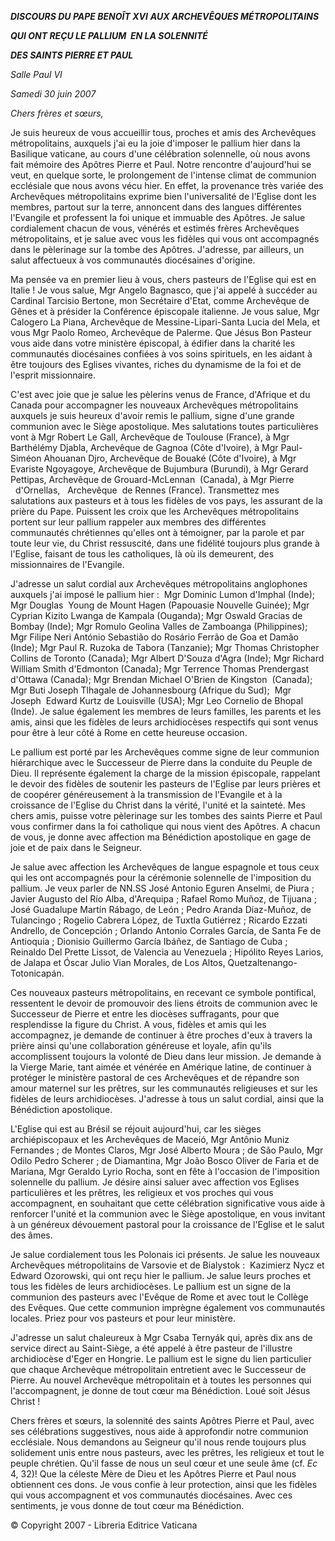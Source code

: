 ***DISCOURS DU PAPE BENOÎT XVI*** ***AUX ARCHEVÊQUES MÉTROPOLITAINS***

***QUI ONT REÇU LE PALLIUM  EN LA SOLENNITÉ***

***DES SAINTS PIERRE ET PAUL***

*Salle Paul VI*

*Samedi 30 juin 2007*

*Chers frères et sœurs,*

Je suis heureux de vous accueillir tous, proches et amis des Archevêques métropolitains, auxquels j'ai eu la joie d'imposer le pallium hier dans la Basilique vaticane, au cours d'une célébration solennelle, où nous avons fait mémoire des Apôtres Pierre et Paul. Notre rencontre d'aujourd'hui se veut, en quelque sorte, le prolongement de l'intense climat de communion ecclésiale que nous avons vécu hier. En effet, la provenance très variée des Archevêques métropolitains exprime bien l'universalité de l'Eglise dont les membres, partout sur la terre, annoncent dans des langues différentes l'Evangile et professent la foi unique et immuable des Apôtres. Je salue cordialement chacun de vous, vénérés et estimés frères Archevêques métropolitains, et je salue avec vous les fidèles qui vous ont accompagnés dans le pèlerinage sur la tombe des Apôtres. J'adresse, par ailleurs, un salut affectueux à vos communautés diocésaines d'origine.

Ma pensée va en premier lieu à vous, chers pasteurs de l'Eglise qui est en Italie ! Je vous salue, Mgr Angelo Bagnasco, que j'ai appelé à succéder au Cardinal Tarcisio Bertone, mon Secrétaire d'Etat, comme Archevêque de Gênes et à présider la Conférence épiscopale italienne. Je vous salue, Mgr Calogero La Piana, Archevêque de Messine-Lipari-Santa Lucia del Mela, et vous Mgr Paolo Romeo, Archevêque de Palerme. Que Jésus Bon Pasteur vous aide dans votre ministère épiscopal, à édifier dans la charité les communautés diocésaines confiées à vos soins spirituels, en les aidant à être toujours des Eglises vivantes, riches du dynamisme de la foi et de l'esprit missionnaire.

C'est avec joie que je salue les pèlerins venus de France, d'Afrique et du Canada pour accompagner les nouveaux Archevêques métropolitains auxquels je suis heureux d'avoir remis le pallium, signe d'une grande communion avec le Siège apostolique. Mes salutations toutes particulières vont à Mgr Robert Le Gall, Archevêque de Toulouse (France), à Mgr Barthélémy Djabla, Archevêque de Gagnoa (Côte d'Ivoire), à Mgr Paul-Siméon Ahouanan Djro, Archevêque de Bouaké (Côte d'Ivoire), à Mgr Evariste Ngoyagoye, Archevêque de Bujumbura (Burundi), à Mgr Gerard Pettipas, Archevêque de Grouard-McLennan  (Canada), à Mgr Pierre   d'Ornellas,   Archevêque  de Rennes (France). Transmettez mes salutations aux pasteurs et à tous les fidèles de vos pays, les assurant de la prière du Pape. Puissent les croix que les Archevêques métropolitains portent sur leur pallium rappeler aux membres des différentes communautés chrétiennes qu'elles ont à témoigner, par la parole et par toute leur vie, du Christ ressuscité, dans une fidélité toujours plus grande à l'Eglise, faisant de tous les catholiques, là où ils demeurent, des missionnaires de l'Evangile.

J'adresse un salut cordial aux Archevêques métropolitains anglophones auxquels j'ai imposé le pallium hier :  Mgr Dominic Lumon d'Imphal (Inde); Mgr Douglas  Young de Mount Hagen (Papouasie Nouvelle Guinée); Mgr Cyprian Kizito Lwanga de Kampala (Ouganda); Mgr Oswald Gracias de Bombay (Inde); Mgr Romulo Geolina Valles de Zamboanga (Philippines); Mgr Filipe Neri António Sebastião do Rosário Ferrão de Goa et Damão (Inde); Mgr Paul R. Ruzoka de Tabora (Tanzanie); Mgr Thomas Christopher Collins de Toronto (Canada); Mgr Albert D'Souza d'Agra (Inde); Mgr Richard William Smith d'Edmonton (Canada); Mgr Terrence Thomas Prendergast d'Ottawa (Canada); Mgr Brendan Michael O'Brien de Kingston  (Canada); Mgr Buti Joseph Tlhagale de Johannesbourg (Afrique du Sud);  Mgr  Joseph  Edward Kurtz de Louisville (USA); Mgr Leo Cornelio de Bhopal (Inde). Je salue également les membres de leurs familles, les parents et les amis, ainsi que les fidèles de leurs archidiocèses respectifs qui sont venus pour être à leur côté à Rome en cette heureuse occasion.

Le pallium est porté par les Archevêques comme signe de leur communion hiérarchique avec le Successeur de Pierre dans la conduite du Peuple de Dieu. Il représente également la charge de la mission épiscopale, rappelant le devoir des fidèles de soutenir les pasteurs de l'Eglise par leurs prières et de coopérer généreusement à la transmission de l'Evangile et à la croissance de l'Eglise du Christ dans la vérité, l'unité et la sainteté. Mes chers amis, puisse votre pèlerinage sur les tombes des saints Pierre et Paul vous confirmer dans la foi catholique qui nous vient des Apôtres. A chacun de vous, je donne avec affection ma Bénédiction apostolique en gage de joie et de paix dans le Seigneur.

Je salue avec affection les Archevêques de langue espagnole et tous ceux qui les ont accompagnés pour la cérémonie solennelle de l'imposition du pallium. Je veux parler de NN.SS José Antonio Eguren Anselmi, de Piura ; Javier Augusto del Río Alba, d'Arequipa ; Rafael Romo Muñoz, de Tijuana ; José Guadalupe Martín Rábago, de León ; Pedro Aranda Díaz-Muñoz, de Tulancingo ; Rogelio Cabrera López, de Tuxtla Gutiérrez ; Ricardo Ezzati Andrello, de Concepción ; Orlando Antonio Corrales García, de Santa Fe de Antioquia ; Dionisio Guillermo García Ibáñez, de Santiago de Cuba ; Reinaldo Del Prette Lissot, de Valencia au Venezuela ; Hipólito Reyes Larios, de Jalapa et Óscar Julio Vian Morales, de Los Altos, Quetzaltenango-Totonicapán.

Ces nouveaux pasteurs métropolitains, en recevant ce symbole pontifical, ressentent le devoir de promouvoir des liens étroits de communion avec le Successeur de Pierre et entre les diocèses suffragants, pour que resplendisse la figure du Christ. A vous, fidèles et amis qui les accompagnez, je demande de continuer à être proches d'eux à travers la prière ainsi qu'une collaboration généreuse et loyale, afin qu'ils accomplissent toujours la volonté de Dieu dans leur mission. Je demande à la Vierge Marie, tant aimée et vénérée en Amérique latine, de continuer à protéger le ministère pastoral de ces Archevêques et de répandre son amour maternel sur les prêtres, sur les communautés religieuses et sur les fidèles de leurs archidiocèses. J'adresse à tous un salut cordial, ainsi que la Bénédiction apostolique.

L'Eglise qui est au Brésil se réjouit aujourd'hui, car les sièges archiépiscopaux et les Archevêques de Maceió, Mgr Antônio Muniz Fernandes ; de Montes Claros, Mgr José Alberto Moura ; de São Paulo, Mgr Odilo Pedro Scherer ; de Diamantina, Mgr João Bosco Oliver de Faria et de Mariana, Mgr Geraldo Lyrio Rocha, sont en fête à l'occasion de l'imposition solennelle du pallium. Je désire ainsi saluer avec affection vos Eglises particulières et les prêtres, les religieux et vos proches qui vous accompagnent, en souhaitant que cette célébration significative vous aide à renforcer l'unité et la communion avec le Siège apostolique, en vous invitant à un généreux dévouement pastoral pour la croissance de l'Eglise et le salut des âmes.

Je salue cordialement tous les Polonais ici présents. Je salue les nouveaux Archevêques métropolitains de Varsovie et de Bialystok :  Kazimierz Nycz et Edward Ozorowski, qui ont reçu hier le pallium. Je salue leurs proches et tous les fidèles de leurs archidiocèses. Le pallium est un signe de la communion des pasteurs avec l'Evêque de Rome et avec tout le Collège des Evêques. Que cette communion imprègne également vos communautés locales. Priez pour vos pasteurs et pour leur ministère.

J'adresse un salut chaleureux à Mgr Csaba Ternyák qui, après dix ans de service direct au Saint-Siège, a été appelé à être pasteur de l'illustre archidiocèse d'Eger en Hongrie. Le pallium est le signe du lien particulier que chaque Archevêque métropolitain entretient avec le Successeur de Pierre. Au nouvel Archevêque métropolitain et à toutes les personnes qui l'accompagnent, je donne de tout cœur ma Bénédiction. Loué soit Jésus Christ !

Chers frères et sœurs, la solennité des saints Apôtres Pierre et Paul, avec ses célébrations suggestives, nous aide à approfondir notre communion ecclésiale. Nous demandons au Seigneur qu'il nous rende toujours plus solidement unis entre nous pasteurs, avec les prêtres, les religieux et tout le peuple chrétien. Qu'il fasse de nous un seul cœur et une seule âme (cf. *Ec* 4, 32)! Que la céleste Mère de Dieu et les Apôtres Pierre et Paul nous obtiennent ces dons. Je vous confie à leur protection, ainsi que les fidèles qui vous accompagnent et vos communautés diocésaines. Avec ces sentiments, je vous donne de tout cœur ma Bénédiction.

© Copyright 2007 - Libreria Editrice Vaticana